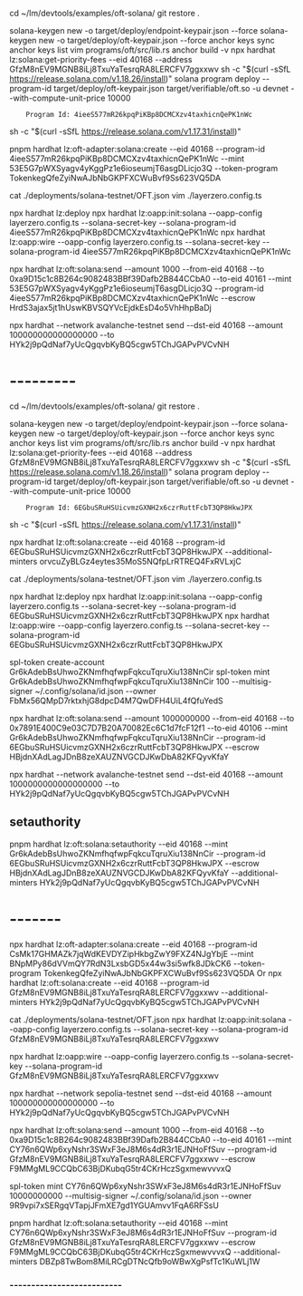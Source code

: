 cd ~/lm/devtools/examples/oft-solana/
git restore .

solana-keygen new -o target/deploy/endpoint-keypair.json --force
solana-keygen new -o target/deploy/oft-keypair.json --force
anchor keys sync
anchor keys list
vim programs/oft/src/lib.rs 
anchor build -v 
npx hardhat lz:solana:get-priority-fees --eid 40168 --address GfzM8nEV9MGNB8iLj8TxuYaTesrqRA8LERCFV7ggxxwv
sh -c "$(curl -sSfL https://release.solana.com/v1.18.26/install)"
solana program deploy --program-id target/deploy/oft-keypair.json target/verifiable/oft.so -u devnet --with-compute-unit-price 10000
```
    Program Id: 4ieeS577mR26kpqPiKBp8DCMCXzv4taxhicnQePK1nWc
```
sh -c "$(curl -sSfL https://release.solana.com/v1.17.31/install)"

pnpm hardhat lz:oft-adapter:solana:create --eid 40168 --program-id 4ieeS577mR26kpqPiKBp8DCMCXzv4taxhicnQePK1nWc --mint 53E5G7pWXSyagv4yKggPz1e6ioseumjT6asgDLicjo3Q --token-program TokenkegQfeZyiNwAJbNbGKPFXCWuBvf9Ss623VQ5DA

cat ./deployments/solana-testnet/OFT.json
vim ./layerzero.config.ts

npx hardhat lz:deploy
npx hardhat lz:oapp:init:solana --oapp-config layerzero.config.ts --solana-secret-key <your-key> --solana-program-id 4ieeS577mR26kpqPiKBp8DCMCXzv4taxhicnQePK1nWc
npx hardhat lz:oapp:wire --oapp-config layerzero.config.ts --solana-secret-key <your-key> --solana-program-id 4ieeS577mR26kpqPiKBp8DCMCXzv4taxhicnQePK1nWc

npx hardhat lz:oft:solana:send --amount 1000 --from-eid 40168 --to 0xa9D15c1c8B264c9082483BBf39Dafb2B844CCbA0 --to-eid 40161 --mint 53E5G7pWXSyagv4yKggPz1e6ioseumjT6asgDLicjo3Q --program-id 4ieeS577mR26kpqPiKBp8DCMCXzv4taxhicnQePK1nWc --escrow HrdS3ajax5jt1hUswKBVSQYVcEjdkEsD4o5VhHhpBaDj

npx hardhat --network avalanche-testnet send --dst-eid 40168 --amount 100000000000000000 --to  HYk2j9pQdNaf7yUcQgqvbKyBQ5cgw5TChJGAPvPVCvNH

# ---------

cd ~/lm/devtools/examples/oft-solana/
git restore .

solana-keygen new -o target/deploy/endpoint-keypair.json --force
solana-keygen new -o target/deploy/oft-keypair.json --force
anchor keys sync
anchor keys list
vim programs/oft/src/lib.rs 
anchor build -v 
npx hardhat lz:solana:get-priority-fees --eid 40168 --address GfzM8nEV9MGNB8iLj8TxuYaTesrqRA8LERCFV7ggxxwv
sh -c "$(curl -sSfL https://release.solana.com/v1.18.26/install)"
solana program deploy --program-id target/deploy/oft-keypair.json target/verifiable/oft.so -u devnet --with-compute-unit-price 10000
```
    Program Id: 6EGbuSRuHSUicvmzGXNH2x6czrRuttFcbT3QP8HkwJPX
```
sh -c "$(curl -sSfL https://release.solana.com/v1.17.31/install)"

npx  hardhat lz:oft:solana:create --eid 40168 --program-id 6EGbuSRuHSUicvmzGXNH2x6czrRuttFcbT3QP8HkwJPX --additional-minters orvcuZyBLGz4eytes35MoS5NQfpLrRTREQ4FxRVLxjC

cat ./deployments/solana-testnet/OFT.json
vim ./layerzero.config.ts

npx hardhat lz:deploy
npx hardhat lz:oapp:init:solana --oapp-config layerzero.config.ts --solana-secret-key <your-key> --solana-program-id 6EGbuSRuHSUicvmzGXNH2x6czrRuttFcbT3QP8HkwJPX
npx hardhat lz:oapp:wire --oapp-config layerzero.config.ts --solana-secret-key <your-key> --solana-program-id 6EGbuSRuHSUicvmzGXNH2x6czrRuttFcbT3QP8HkwJPX

spl-token create-account Gr6kAdebBsUhwoZKNmfhqfwpFqkcuTqruXiu138NnCir
spl-token mint Gr6kAdebBsUhwoZKNmfhqfwpFqkcuTqruXiu138NnCir 100 --multisig-signer ~/.config/solana/id.json --owner FbMx56QMpD7rktxhjG8dpcD4M7QwDFH4UiL4fQfuYedS

npx hardhat lz:oft:solana:send --amount 1000000000 --from-eid 40168 --to 0x7891E400C9e03C7D7B20A70082Ec6C1d7fcF12f1 --to-eid 40106 --mint Gr6kAdebBsUhwoZKNmfhqfwpFqkcuTqruXiu138NnCir --program-id 6EGbuSRuHSUicvmzGXNH2x6czrRuttFcbT3QP8HkwJPX --escrow HBjdnXAdLagJDnB8zeXAUZNVGCDJKwDbA82KFQyvKfaY

npx hardhat --network avalanche-testnet send --dst-eid 40168 --amount 1000000000000000000 --to  HYk2j9pQdNaf7yUcQgqvbKyBQ5cgw5TChJGAPvPVCvNH
## setauthority
pnpm hardhat lz:oft:solana:setauthority --eid 40168 --mint Gr6kAdebBsUhwoZKNmfhqfwpFqkcuTqruXiu138NnCir --program-id 6EGbuSRuHSUicvmzGXNH2x6czrRuttFcbT3QP8HkwJPX --escrow HBjdnXAdLagJDnB8zeXAUZNVGCDJKwDbA82KFQyvKfaY --additional-minters HYk2j9pQdNaf7yUcQgqvbKyBQ5cgw5TChJGAPvPVCvNH

# -------


npx hardhat lz:oft-adapter:solana:create --eid 40168 --program-id CsMk17GHMAZk7jqWdKEVDYZipHkbgZwY9FXZ4NJgYbjE  --mint BNpMPy86dVVmQY7RdN3LxsbGD5x44w3si5wfk8JDkCK6 --token-program TokenkegQfeZyiNwAJbNbGKPFXCWuBvf9Ss623VQ5DA
Or
npx  hardhat lz:oft:solana:create --eid 40168 --program-id GfzM8nEV9MGNB8iLj8TxuYaTesrqRA8LERCFV7ggxxwv --additional-minters HYk2j9pQdNaf7yUcQgqvbKyBQ5cgw5TChJGAPvPVCvNH

cat  ./deployments/solana-testnet/OFT.json
npx hardhat lz:oapp:init:solana --oapp-config layerzero.config.ts --solana-secret-key <your-key> --solana-program-id GfzM8nEV9MGNB8iLj8TxuYaTesrqRA8LERCFV7ggxxwv

npx hardhat lz:oapp:wire --oapp-config layerzero.config.ts --solana-secret-key <your-key> --solana-program-id GfzM8nEV9MGNB8iLj8TxuYaTesrqRA8LERCFV7ggxxwv

npx hardhat --network sepolia-testnet send --dst-eid 40168 --amount 100000000000000000 --to  HYk2j9pQdNaf7yUcQgqvbKyBQ5cgw5TChJGAPvPVCvNH

npx hardhat lz:oft:solana:send --amount 1000 --from-eid 40168 --to 0xa9D15c1c8B264c9082483BBf39Dafb2B844CCbA0 --to-eid 40161 --mint CY76n6QWp6xyNshr3SWxF3eJ8M6s4dR3r1EJNHoFfSuv --program-id GfzM8nEV9MGNB8iLj8TxuYaTesrqRA8LERCFV7ggxxwv --escrow F9MMgML9CCQbC63BjDKubqG5tr4CKrHczSgxmewvvvxQ






spl-token mint CY76n6QWp6xyNshr3SWxF3eJ8M6s4dR3r1EJNHoFfSuv 10000000000 --multisig-signer ~/.config/solana/id.json --owner 9R9vpi7xSERgqVTapjJFmXE7gd1YGUAmvv1FqA6RFSsU


pnpm hardhat lz:oft:solana:setauthority --eid 40168 --mint CY76n6QWp6xyNshr3SWxF3eJ8M6s4dR3r1EJNHoFfSuv --program-id GfzM8nEV9MGNB8iLj8TxuYaTesrqRA8LERCFV7ggxxwv --escrow F9MMgML9CCQbC63BjDKubqG5tr4CKrHczSgxmewvvvxQ --additional-minters DBZp8TwBom8MiLRCgDTNcQfb9oWBwXgPsfTc1KuWLj1W


### --------------------------

